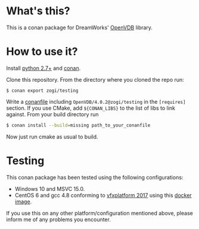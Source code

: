 # What's this?

This is a conan package for DreamWorks' [OpenVDB](http://www.openvdb.org/)
library.

# How to use it?

Install [python 2.7+](https://www.python.org/download/releases/2.7/) and
[conan](http://conanio.readthedocs.io/en/latest/installation.html).

Clone this repository. From the directory where you cloned the repo run:

```
$ conan export zogi/testing
```

Write a
[conanfile](http://conanio.readthedocs.io/en/latest/reference/conanfile_txt.html)
including `OpenVDB/4.0.2@zogi/testing` in the `[requires]` section.
If you use CMake, add `${CONAN_LIBS}` to the list of libs to link against.
From your build directory run

```bash
$ conan install --build=missing path_to_your_conanfile
```

Now just run cmake as usual to build.

# Testing

This conan package has been tested using the following configurations:
- Windows 10 and MSVC 15.0.
- CentOS 6 and gcc 4.8 conforming to
[vfxplatform 2017](http://www.vfxplatform.com/)
using this [docker image](https://github.com/zogi/docker-mayadev).

If you use this on any other platform/configuration mentioned above, please
inform me of any problems you encounter.
